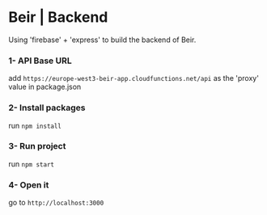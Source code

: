 # Beir | Backend

Using 'firebase' + 'express' to build the backend of Beir.


### 1- API Base URL
add `https://europe-west3-beir-app.cloudfunctions.net/api` as the 'proxy' value in package.json

### 2- Install packages
run `npm install`

### 3- Run project
run `npm start`

### 4- Open it
go to `http://localhost:3000`
